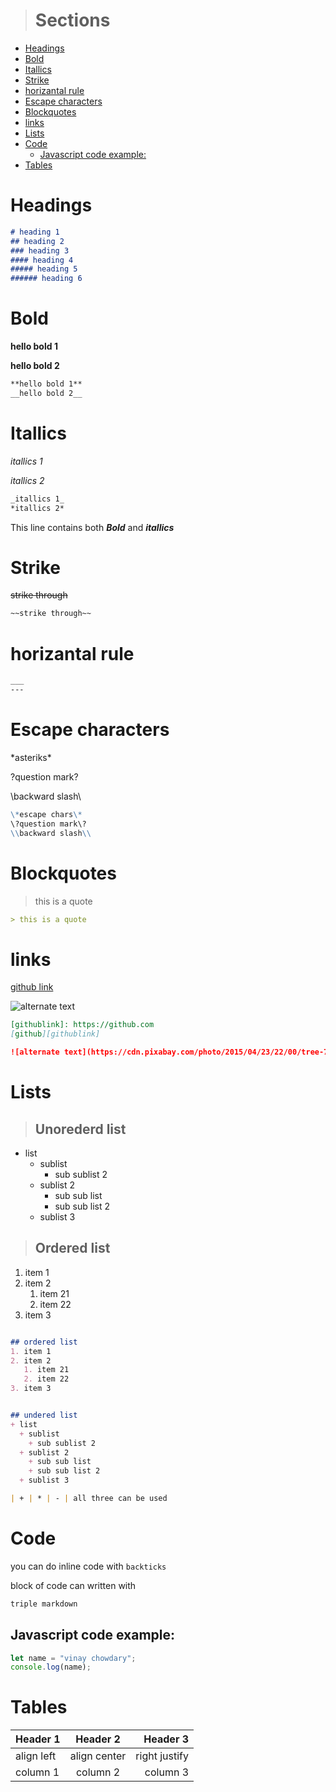 <!-- Markdown sheet sheet -->
<!-- <style>
    /* h1{
        color:yellow;
        background:#00000050;
    } */
    th{
      color:green;  
    }
    img{
        width:300px;
        object-fit:cover;
    }
</style> -->
> # Sections
- [Headings](#headings)
- [Bold](#bold)
- [Itallics](#itallics)
- [Strike](#strike)
- [horizantal rule](#horizantal-rule)
- [Escape characters](#escape-characters)
- [Blockquotes](#blockquotes)
- [links](#links)
- [Lists](#lists)
- [Code](#code)
  - [Javascript code example:](#javascript-code-example)
- [Tables](#tables)


# Headings
```markdown
# heading 1
## heading 2
### heading 3
#### heading 4
##### heading 5
###### heading 6
```

# Bold
**hello bold 1** 

__hello bold 2__
```markdown
**hello bold 1**
__hello bold 2__
```


# Itallics
_itallics 1_

*itallics 2*
```markdown
_itallics 1_
*itallics 2*
```

This line contains both ***Bold*** and   **_itallics_**


# Strike
~~strike through~~
```markdown
~~strike through~~
```
# horizantal rule
```markdown
___
---
```


# Escape characters
\*asteriks\*

\?question mark\?

\\backward slash\\

```markdown
\*escape chars\*
\?question mark\?
\\backward slash\\
```
# Blockquotes
>this is a quote
```markdown
> this is a quote
```

# links
[githublink]: https://github.com
[github link][githublink]

![alternate text](https://cdn.pixabay.com/photo/2015/04/23/22/00/tree-736885__340.jpg "image")

```markdown
[githublink]: https://github.com
[github][githublink]

![alternate text](https://cdn.pixabay.com/photo/2015/04/23/22/00/tree-736885__340.jpg "image")
```
# Lists
> ## Unorederd list

- list
  - sublist
    - sub sublist 2
  - sublist 2
    - sub sub list
    - sub sub list 2
  - sublist 3
> ## Ordered list
1. item 1
2. item 2
   1. item 21
   2. item 22
3. item 3
```markdown

## ordered list
1. item 1
2. item 2
   1. item 21
   2. item 22
3. item 3


## undered list
+ list
  + sublist
    + sub sublist 2
  + sublist 2
    + sub sub list
    + sub sub list 2
  + sublist 3

| + | * | - | all three can be used
```


# Code
you can do inline code with `backticks`

block of code can written with 
```markdown 
triple markdown
```
## Javascript code example:
```javascript
let name = "vinay chowdary";
console.log(name);
```


# Tables
| Header 1   |   Header 2   |      Header 3 |
| ---------- | :----------: | ------------: |
| align left | align center | right justify |
| column 1   |   column 2   |      column 3 |

